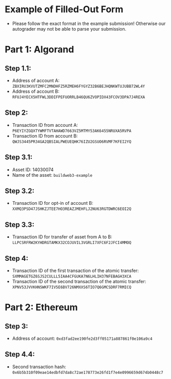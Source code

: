 # Example of Filled-Out Form

* Please follow the exact format in the example submission! Otherwise our autograder may not be able to parse your submission.

# Part 1: Algorand

## Step 1.1:

* Address of account A: `ZBXIRU3KVUTZMFC2MNDHFZ5RZMEH6FYGYZ32B6BEJHQNKWTUJUBB72WL4Y`
* Address of account B: `RFUJ4YECX5HTFWL3DDIFPEFUORRLB46QU6ZVOPIDX43FCOV3DPA7J4REXA`

## Step 2:

* Transaction ID from account A: `P6EYIYZGQXTYWMFTVTAHAWD7663VZ5MTMY53AK6455NRUXA5RVPA`
* Transaction ID from account B: `QWJS3445PR34GA2QBSIALPWEUEQHK76IZU2GSUO6RVMF7KFEI2YQ`

## Step 3.1:

* Asset ID: 14030074
* Name of the asset: `buildweb3-example`

## Step 3.2:

* Transaction ID for opt-in of account B: `XXMQ3PSD47JSHKZJTEE7HO3REAZJMEHFLJ2NU63RGTDWRC6EOI2Q`

## Step 3.3:

* Transaction ID for transfer of asset from A to B: `LLPCSRFRW2KYHDRGTAMKX32COJUVIL3VGRLI7XFC6F2JFCI4MMOQ`

## Step 4:

* Transaction ID of the first transaction of the atomic transfer: `SXMMAGETGZ6SJS2CULLL5IAA4CFGUKA7N6LHLIH37NFEBAGH3XCA`
* Transaction ID of the second transaction of the atomic transfer: `XPNV53JVVKHNSWKF7IV5E6BV726NMXXS6TIO7Q6GMCSDRF7RMICQ`

# Part 2: Ethereum

## Step 3:

* Address of account: `0xd3fad2ee190fe2d3ff05171a887861f0e106a9c4`

## Step 4.4:

* Second transaction hash: `0x6b5b310f09eae14edbfd7da8c72ae178773e26fd1f7e4e0996659d674b0448c7`
